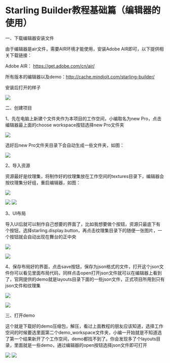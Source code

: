 # Starling Builder教程基础篇（编辑器的使用）

一、下载编辑器安装文件

由于编辑器是air文件，需要AIR环境才能使用，安装Adobe AIR即可，以下提供相关下载链接：

Adobe AIR： https://get.adobe.com/cn/air/

所有版本的编辑器以及demo：http://cache.mindjolt.com/starling-builder/

安装后打开的样子

![](https://raw.githubusercontent.com/yuhengh/starling-builder-tutorial/cn/images/editor/01.png)


二、创建项目

1、先在电脑上新建个文件夹作为本项目的工作空间，小编取名为new Pro，点击编辑器最上面的choose workspace按钮选择new Pro文件夹

![](https://raw.githubusercontent.com/yuhengh/starling-builder-tutorial/cn/images/editor/02.png)

选好后new Pro文件夹目录下会自动生成一些文件夹，如图：

![](https://raw.githubusercontent.com/yuhengh/starling-builder-tutorial/cn/images/editor/03.png)

2、导入资源

资源最好是纹理集，将制作好的纹理集放在工作空间的textures目录下，编辑器会按纹理集分好组，重启编辑器，如图：


![](https://raw.githubusercontent.com/yuhengh/starling-builder-tutorial/cn/images/editor/04.png)

![](https://raw.githubusercontent.com/yuhengh/starling-builder-tutorial/cn/images/editor/05.png)
![](https://raw.githubusercontent.com/yuhengh/starling-builder-tutorial/cn/images/editor/06.png)

3、UI布局

导入UI后就可以制作自己想要的界面了，比如我想要做个按钮，资源只最底下有个按钮，选择starling.display.button，再点击纹理集目录下的随便一张图片，一个按钮就会自动出现在舞台的正中央

![](https://raw.githubusercontent.com/yuhengh/starling-builder-tutorial/cn/images/editor/07.png)

![](https://raw.githubusercontent.com/yuhengh/starling-builder-tutorial/cn/images/editor/08.png)

4、保存布局好的界面，点击save按钮，保存为json格式的文件，打开这个json文件你可以看见里面布局代码，同样点击open打开json文件就可以在编辑器上看到了，官网提供的demo就是layouts目录下面的一些json文件，正式项目所用到只有json文件和纹理集

![](https://raw.githubusercontent.com/yuhengh/starling-builder-tutorial/cn/images/editor/09.png)

![](https://raw.githubusercontent.com/yuhengh/starling-builder-tutorial/cn/images/editor/10.png)

三、打开demo

这个就是下载好的demo压缩包，解压，看过上面教程的朋友应该知道，选择工作空间的时候要选里面第二个demo_workspace文件夹，小编一开始就是不知道选了第一个结果新开了个工作空间，demo都找不到了。你会发现多了个layouts目录，里面就是一些demo，通过编辑器的open按钮选择json文件即可打开

![](https://raw.githubusercontent.com/yuhengh/starling-builder-tutorial/cn/images/editor/11.png)
![](https://raw.githubusercontent.com/yuhengh/starling-builder-tutorial/cn/images/editor/12.png)


